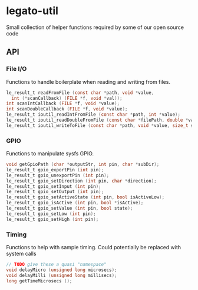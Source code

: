 # legato-util

Small collection of helper functions required by some of our open source code

## API

### File I/O

Functions to handle boilerplate when reading and writing from files.

```C
le_result_t readFromFile (const char *path, void *value,
  int (*scanCallback) (FILE *f, void *val));
int scanIntCallback (FILE *f, void *value);
int scanDoubleCallback (FILE *f, void *value);
le_result_t ioutil_readIntFromFile (const char *path, int *value);
le_result_t ioutil_readDoubleFromFile (const char *filePath, double *value);
le_result_t ioutil_writeToFile (const char *path, void *value, size_t size, size_t count);

```

### GPIO

Functions to manipulate sysfs GPIO.

```C
void getGpioPath (char *outputStr, int pin, char *subDir);
le_result_t gpio_exportPin (int pin);
le_result_t gpio_unexportPin (int pin);
le_result_t gpio_setDirection (int pin, char *direction);
le_result_t gpio_setInput (int pin);
le_result_t gpio_setOutput (int pin);
le_result_t gpio_setActiveState (int pin, bool isActiveLow);
le_result_t gpio_isActive (int pin, bool *isActive);
le_result_t gpio_setValue (int pin, bool state);
le_result_t gpio_setLow (int pin);
le_result_t gpio_setHigh (int pin);

```

### Timing

Functions to help with sample timing. Could potentially be replaced with system calls

```C
// TODO give these a quasi "namespace"
void delayMicro (unsigned long microsecs);
void delayMilli (unsigned long millisecs);
long getTimeMicrosecs ();
```
